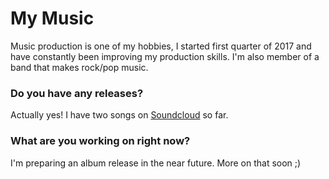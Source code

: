 # My Music
Music production is one of my hobbies, I started first quarter of 2017 and have constantly been improving my production skills. I'm also member of a band that makes rock/pop music.


### Do you have any releases?
Actually yes! I have two songs on [Soundcloud](https://soundcloud.com/azaaxin) so far.
### What are you working on right now?
I'm preparing an album release in the near future. More on that soon ;)
